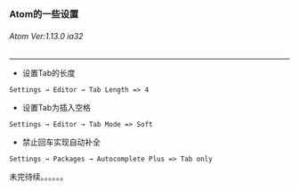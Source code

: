 ### Atom的一些设置
###### Atom Ver:1.13.0 ia32
***

+ 设置Tab的长度
```
Settings → Editor → Tab Length => 4
```

+ 设置Tab为插入空格  
```
Settings → Editor → Tab Mode => Soft
```

+ 禁止回车实现自动补全
```
Settings → Packages → Autocomplete Plus => Tab only
```

未完待续。。。。。。
